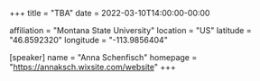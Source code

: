 +++
title = "TBA"
date = 2022-03-10T14:00:00-00:00

affiliation = "Montana State University"
location = "US"
latitude = "46.8592320"
longitude = "-113.9856404"
 
[speaker]
  name = "Anna Schenfisch"
  homepage = "https://annaksch.wixsite.com/website"
+++
